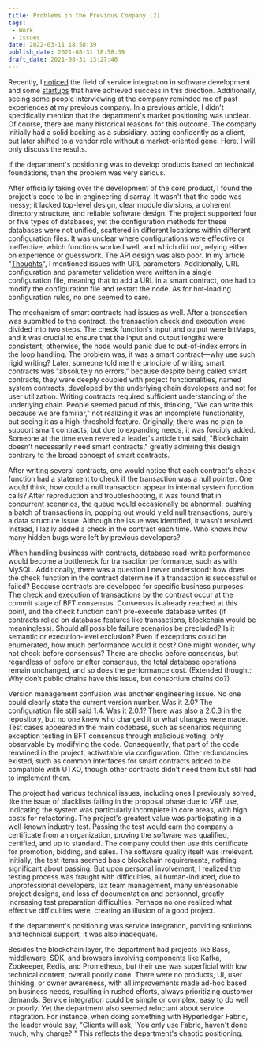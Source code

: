 ```yaml
---
title: Problems in the Previous Company (2)
tags: 
 - Work
 - Issues
date: 2022-03-11 18:58:39
publish_date: 2021-08-31 18:58:39
draft_date: 2021-08-31 13:27:46
---
```


Recently, I [noticed](/micro-blog/#2022-10) the field of service integration in software development and some [startups](https://coolshell.cn/articles/20765.html) that have achieved success in this direction. Additionally, seeing some people interviewing at the company reminded me of past experiences at my previous company. In a previous article, I didn't specifically mention that the department's market positioning was unclear. Of course, there are many historical reasons for this outcome. The company initially had a solid backing as a subsidiary, acting confidently as a client, but later shifted to a vendor role without a market-oriented gene. Here, I will only discuss the results.

If the department's positioning was to develop products based on technical foundations, then the problem was very serious.

After officially taking over the development of the core product, I found the project's code to be in engineering disarray. It wasn't that the code was messy; it lacked top-level design, clear module divisions, a coherent directory structure, and reliable software design. The project supported four or five types of databases, yet the configuration methods for these databases were not unified, scattered in different locations within different configuration files. It was unclear where configurations were effective or ineffective, which functions worked well, and which did not, relying either on experience or guesswork. The API design was also poor. In my article "[Thoughts](/2021/11/23/%E9%9A%8F%E6%83%B3/)", I mentioned issues with URL parameters. Additionally, URL configuration and parameter validation were written in a single configuration file, meaning that to add a URL in a smart contract, one had to modify the configuration file and restart the node. As for hot-loading configuration rules, no one seemed to care.

The mechanism of smart contracts had issues as well. After a transaction was submitted to the contract, the transaction check and execution were divided into two steps. The check function's input and output were bitMaps, and it was crucial to ensure that the input and output lengths were consistent; otherwise, the node would panic due to out-of-index errors in the loop handling. The problem was, it was a smart contract—why use such rigid writing? Later, someone told me the principle of writing smart contracts was "absolutely no errors," because despite being called smart contracts, they were deeply coupled with project functionalities, named system contracts, developed by the underlying chain developers and not for user utilization. Writing contracts required sufficient understanding of the underlying chain. People seemed proud of this, thinking, "We can write this because we are familiar," not realizing it was an incomplete functionality, but seeing it as a high-threshold feature. Originally, there was no plan to support smart contracts, but due to expanding needs, it was forcibly added. Someone at the time even revered a leader's article that said, "Blockchain doesn't necessarily need smart contracts," greatly admiring this design contrary to the broad concept of smart contracts.

After writing several contracts, one would notice that each contract's check function had a statement to check if the transaction was a null pointer. One would think, how could a null transaction appear in internal system function calls? After reproduction and troubleshooting, it was found that in concurrent scenarios, the queue would occasionally be abnormal: pushing a batch of transactions in, popping out would yield null transactions, purely a data structure issue. Although the issue was identified, it wasn't resolved. Instead, I lazily added a check in the contract each time. Who knows how many hidden bugs were left by previous developers?

When handling business with contracts, database read-write performance would become a bottleneck for transaction performance, such as with MySQL. Additionally, there was a question I never understood: how does the check function in the contract determine if a transaction is successful or failed? Because contracts are developed for specific business purposes. The check and execution of transactions by the contract occur at the commit stage of BFT consensus. Consensus is already reached at this point, and the check function can't pre-execute database writes (if contracts relied on database features like transactions, blockchain would be meaningless). Should all possible failure scenarios be precluded? Is it semantic or execution-level exclusion? Even if exceptions could be enumerated, how much performance would it cost? One might wonder, why not check before consensus? There are checks before consensus, but regardless of before or after consensus, the total database operations remain unchanged, and so does the performance cost. (Extended thought: Why don't public chains have this issue, but consortium chains do?)

Version management confusion was another engineering issue. No one could clearly state the current version number. Was it 2.0? The configuration file still said 1.4. Was it 2.0.1? There was also a 2.0.3 in the repository, but no one knew who changed it or what changes were made. Test cases appeared in the main codebase, such as scenarios requiring exception testing in BFT consensus through malicious voting, only observable by modifying the code. Consequently, that part of the code remained in the project, activatable via configuration. Other redundancies existed, such as common interfaces for smart contracts added to be compatible with UTXO, though other contracts didn't need them but still had to implement them.

The project had various technical issues, including ones I previously solved, like the issue of blacklists failing in the proposal phase due to VRF use, indicating the system was particularly incomplete in core areas, with high costs for refactoring. The project's greatest value was participating in a well-known industry test. Passing the test would earn the company a certificate from an organization, proving the software was qualified, certified, and up to standard. The company could then use this certificate for promotion, bidding, and sales. The software quality itself was irrelevant. Initially, the test items seemed basic blockchain requirements, nothing significant about passing. But upon personal involvement, I realized the testing process was fraught with difficulties, all human-induced, due to unprofessional developers, lax team management, many unreasonable project designs, and loss of documentation and personnel, greatly increasing test preparation difficulties. Perhaps no one realized what effective difficulties were, creating an illusion of a good project.

If the department's positioning was service integration, providing solutions and technical support, it was also inadequate.

Besides the blockchain layer, the department had projects like Bass, middleware, SDK, and browsers involving components like Kafka, Zookeeper, Redis, and Prometheus, but their use was superficial with low technical content, overall poorly done. There were no products, UI, user thinking, or owner awareness, with all improvements made ad-hoc based on business needs, resulting in rushed efforts, always prioritizing customer demands. Service integration could be simple or complex, easy to do well or poorly. Yet the department also seemed reluctant about service integration. For instance, when doing something with Hyperledger Fabric, the leader would say, "Clients will ask, 'You only use Fabric, haven't done much, why charge?'" This reflects the department's chaotic positioning.
